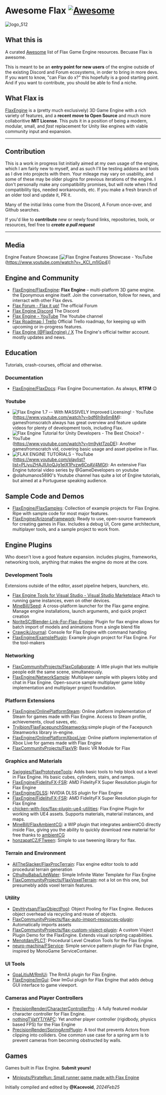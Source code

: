 # Awesome Flax [![Awesome](https://awesome.re/badge-flat2.svg)](https://awesome.re)

![logo_512](https://github.com/kacevoid/awesome-flax/assets/27834580/588296fe-03bf-4037-97b3-e2531cc0d31e)

## What this is
A curated [Awesome](https://github.com/sindresorhus/awesome) list of Flax Game Engine resources. Becuase Flax is awesome.

This is meant to be an **entry point for new users** of the engine outside of the existing Discord and Forum ecosystems, in order to bring in more devs. If you want to know, "can Flax do x?" this hopefully is a good starting point. And if you want to contribute, you should be able to find a niche.

## What Flax is
[FlaxEngine](https://github.com/FlaxEngine/FlaxEngine) is a (pretty much exclusively) 3D Game Engine with a rich variety of features, and a **recent move to Open Source** and much more collaboritive **MIT License**. This puts it in a position of being a modern, modular, small, and _fast_ replacement for Unity like engines with viable community input and expansion.

---

## Contribution
This is a work in progress list initially aimed at my own usage of the engine, which I am fairly new to myself, and as such I'll be testing addons and tools as I dive into projects with them. Your mileage may vary on usability, and some of these may be older plugins for previous iterations of the engine.  I don't personally make any compatibility promises, but will note when I find compatibility tips, needed workarounds, etc. If you make a fresh branch of an older tool and update it, PR it.

Many of the initial links come from the Discord, A Forum once-over, and Github searches.

If you'd like to **contribute** new or newly found links, repositories, tools, or resources, feel free to ***create a pull request***

---
## Media
Engine Feature Showcase
[![Flax Engine Features Showcase - YouTube](https://img.youtube.com/vi/_KCl_m1IGp4/hqdefault.jpg)(https://www.youtube.com/watch?v=_KCl_m1IGp4)]

## Engine and Community
- [FlaxEngine/FlaxEngine](https://github.com/FlaxEngine/FlaxEngine): **Flax Engine** – multi-platform 3D game engine. the Eponymous engine itself.
Join the conversation, follow for news, and interract with other Flax devs.
- [Flax Forum - Flax it up!](https://forum.flaxengine.com/) The official Forum
- [Flax Engine Discord](https://discord.com/invite/yFBCmY9) The Discord
- [Flax Engine - YouTube](https://www.youtube.com/c/FlaxEngine) The Youtube channel
- [Flax Roadmap | Trello](https://trello.com/b/NQjLXRCP/flax-roadmap) Official Trello roadmap, for keeping up with upcoming or in-progress features.
- [Flax Engine (@FlaxEngine) / X](https://twitter.com/FlaxEngine/) The Engine's official twitter account. mostly updates and news.

## Education
Tutorials, crash-courses, official and otherwise.

### Documentation
- [FlaxEngine/FlaxDocs](https://github.com/FlaxEngine/FlaxDocs): Flax Engine Documentation. As always, **RTFM** 😉

### Youtube
- ![Flax Engine 1.7 -- With MASSIVELY Improved Licensing! - YouTube](https://img.youtube.com/vi/bdf6h9s6mBM/hqdefault.jpg)(https://www.youtube.com/watch?v=bdf6h9s6mBM): gamesfromscratch always has great overview and feature update videos for plenty of development tools, including Flax.
- ![Flax Engine Tutorial for Unity Developers - The Best Choice? - YouTube](https://img.youtube.com/vi/tm9yktTzpDE/hqdefault.jpg)(https://www.youtube.com/watch?v=tm9yktTzpDE): Another gamesfromscratch vid, covering basic usage and asset pipeline in Flax.
- ![FLAX ENGINE TUTORIALS - YouTube](https://img.youtube.com/vi/iWGOgBfWNkQ/hqdefault.jpg)(https://www.youtube.com/playlist?list=PLiyuZHAJlUioQJg1elX1Pvzw6CpAV4MGt): An extensive Flax Engine tutorial video series by @GameDevelopers on youtube
- [](https://www.youtube.com/@olahumanos5890#) @olahumanos5890's Youtube channel has quite a lot of Engine tutorials, but aimed at a Portuguese speaking audience.

## Sample Code and Demos
- [FlaxEngine/FlaxSamples](https://github.com/FlaxEngine/FlaxSamples): Collection of example projects for Flax Engine. Ripe with sample code for most major features.
- [FlaxEngine/ArizonaFramework](https://github.com/FlaxEngine/ArizonaFramework): Ready to use, open-source framework for creating games in Flax. Includes a debug UI, Core game architecture, multiplayer tools, and a sample project to work from.

## Engine Plugins
Who doesn't love a good feature expansion. includes plugins, frameworks, networking tools, anything that makes the engine do more at the core.

### Development Tools
Extensions outside of the editor, asset pipeline helpers, launchers, etc.
- [Flax Engine Tools for Visual Studio - Visual Studio Marketplace](https://marketplace.visualstudio.com/items?itemName=Flax.FlaxVS) Attach to running game instances, even on other devices.
- [MineBill/Seed](https://github.com/MineBill/Seed): A cross-platform launcher for the Flax game engine. Manage engine installations, launch arguments, and quick project creation
- [NoriteSC/Blender-Link-For-Flax-Engine](https://github.com/NoriteSC/Blender-Link-For-Flax-Engine): Plugin for flax engine allows for batch import of models and animations from a single blend file
- [Crawcik/Journal](https://github.com/Crawcik/Journal): Console for Flax Engine with command handling
- [FlaxEngine/ExamplePlugin](https://github.com/FlaxEngine/ExamplePlugin): Example plugin project for Flax Engine. For the tool-makers

### Networking
- [FlaxCommunityProjects/FlaxCollaborate](https://github.com/FlaxCommunityProjects/FlaxCollaborate): A little plugin that lets multiple people edit the same scene, simultaneously.
- [FlaxEngine/NetworkSample](https://github.com/FlaxEngine/NetworkSample): Multiplayer sample with players lobby and chat in Flax Engine. Open-source sample multiplayer game lobby implementation and multiplayer project foundation.

### Platform Extensions
- [FlaxEngine/OnlinePlatformSteam](https://github.com/FlaxEngine/OnlinePlatformSteam): Online platform implementation of Steam for games made with Flax Engine. Access to Steam profile, achievements, cloud saves, etc.
- [Tryibion/FlaxFacepunchSteamworks](https://github.com/Tryibion/FlaxFacepunchSteamworks):simple plugin of the Facepunch Steamworks library in-engine.
- [FlaxEngine/OnlinePlatformXboxLive](https://github.com/FlaxEngine/OnlinePlatformXboxLive): Online platform implementation of Xbox Live for games made with Flax Engine
- [FlaxCommunityProjects/FlaxVR](https://github.com/FlaxCommunityProjects/FlaxVR): Basic VR Module for Flax

### Graphics and Materials
- [Swiggies/FlaxPrototypeTools](https://github.com/Swiggies/FlaxPrototypeTools): Adds basic tools to help block out a level in Flax Engine. Hs basic cubes, cylinders, stairs, and ramps.
- [FlaxEngine/FidelityFX-FSR](https://github.com/FlaxEngine/FidelityFX-FSR): AMD FidelityFX Super Resolution plugin for Flax Engine
- [FlaxEngine/DLSS](https://github.com/FlaxEngine/DLSS): NVIDIA DLSS plugin for Flax Engine
- [FlaxEngine/FidelityFX-FSR](https://github.com/FlaxEngine/FidelityFX-FSR): AMD FidelityFX Super Resolution plugin for Flax Engine
- [chicken-with-lips/flax-plugin-ue4-utilities](https://github.com/chicken-with-lips/flax-plugin-ue4-utilities): Flax Engine Plugin for working with UE4 assets. Supports materials, material instances, and maps.
- [MineBill/FlaxAmbientCG](https://github.com/MineBill/FlaxAmbientCG): a WIP plugin that integrates ambientCG directly inside Flax, giving you the ability to quickly download new material for free thanks to [ambientCG](https://ambientcg.com)
- [honzapatCZ/FTween](https://github.com/honzapatCZ/FTween): Simple to use tweening library for flax. 

### Terrain and Environment
- [AllTheSlacker/FlaxProcTerrain](https://github.com/AlTheSlacker/FlaxProcTerrain): Flax engine editor tools to add procedural terrain generation
- [CthulhuBaba/LiteWater](https://github.com/CthulhuBaba/LiteWater): Simple Infinite Water Template for Flax Engine
- [FlaxCommunityProjects/FlaxVoxelTerrain](https://github.com/FlaxCommunityProjects/FlaxVoxelTerrain): not a lot on this one, but presumebly adds voxel terrain features.

### Utility
- [DevHrytsan/FlaxObjectPool](https://github.com/DevHrytsan/FlaxObjectPool): Object Pooling for Flax Engine. Reduces object overhead via recycling and reuse of objects.
- [FlaxCommunityProjects/flax-auto-import-resources-plugin](https://github.com/FlaxCommunityProjects/flax-auto-import-resources-plugin): Automatically imports assets
- [FlaxCommunityProjects/flax-custom-visject-plugin](https://github.com/FlaxCommunityProjects/flax-custom-visject-plugin): A custom Visject Plugin Demo for the FlaxEngine. Extends visual scripting capabilities.
- [Menotdan/PLCT](https://github.com/Menotdan/PLCT): Procedural Level Creation Tools for the Flax Engine.
- [neuro-machina/FService](https://github.com/neuro-machina/FService): Simple service pattern plugin for Flax Engine, inspired by MonoGame ServiceContainer.

### UI Tools
- [GoaLitiuM/RmlUi](https://github.com/GoaLitiuM/RmlUi): The RmlUi plugin for Flax Engine.
- [FlaxEngine/ImGui](https://github.com/FlaxEngine/ImGui): Dear ImGui plugin for Flax Engine that adds debug GUI interface to game viewport.

### Cameras and Player Controllers
- [PrecisionRender/CharacterControllerPro](https://github.com/PrecisionRender/CharacterControllerPro) : A fully featured modular character controller for Flax Engine.
- [nothingTVatYT/YAPC](https://github.com/nothingTVatYT/YAPC): Yet another player controller (rigidbody, physics based FPS) for the Flax Engine
- [PrecisionRender/SpringArmPlugin](https://github.com/PrecisionRender/SpringArmPlugin): A tool that prevents Actors from clipping into colliders. One common use case for a spring arm is to prevent cameras from becoming obstructed by walls.

## Games
Games built in Flax Engine. **Submit yours!**
- [Miniputs/PirateRun: Small runner game made with Flax Engine](https://github.com/Miniputs/PirateRun)

Initially compiled and edited by **@Kacevoid**, _2024Feb25_
